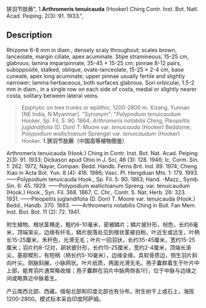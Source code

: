 狭羽节肢蕨",
1.**Arthromeris tenuicauda** (Hooker) Ching Contr. Inst. Bot. Natl. Acad. Peiping. 2(3): 91. 1933.",

## Description
Rhizome 6-8 mm in diam., densely scaly throughout; scales brown, lanceolate, margin ciliate, apex acuminate. Stipe stramineous, 15-25 cm, glabrous; lamina imparipinnate, 35-45 × 15-25 cm; pinnae 8-12 pairs, subopposite, stalked, oblique, ovate-lanceolate, 15-25 × 2-4 cm, base cuneate, apex long acuminate; upper pinnae usually fertile and slightly narrower; lamina herbaceous, both surfaces glabrous. Sori orbicular, 1.5-2 mm in diam., in a single row on each side of costa, medial or slightly nearer costa, solitary between lateral veins.

> Epiphytic on tree trunks or epilithic; 1200-2800 m. Xizang, Yunnan [NE India, N Myanmar].
  "Synonym": "*Polypodium tenuicaudum* Hooker, Sp. Fil. 5: 90. 1864; *Arthromeris notabilis* Ching; *Pleopeltis juglandifolia* (D. Don) T. Moore var. *tenuicauda* (Hooker) Beddome; *Polypodium* *wallichianum* Sprengel var. *tenuicaudum* (Hooker) Hooker.
**1.狭羽节肢蕨（中国高等植物图鉴）**

Arthromeris tenuicauda (Hook.) Ching in Contr. Inst. Bot. Nat. Acad. Peiping 2(3): 91. 1933; Dickason apud Ohio in J. Sci, 46 (3): 128. 1946; Ic. Corm. Sin. 1: 262. 1972; Nayar, Compan. Bedd. Handb. Ferns Brit. Ind. 89. 1974; Cheng Xiao in Acta Bot. Yun. 8 (4): 416. 1986; Vasc. Pl. Hengduan Mts. 1: 179. 1993. ——Polypodium tenuicauda Hook., Sp. Fil. 5: 90. 1863; Hand. -Mazz., Symb. Sin. 6: 45. 1929. ——Polypodium wallichianum Spreng. var. tenuicaudum (Hook.) Hook., Syn. Fil. 368. 1867; C. Chr., Contr. S. Nat. Herb. 26: 323. 1931. ——Pleopeltis juglandifolia (D. Don) T. Moore var. tenuicauda (Hook.) Bedd., Handb. 370. 1883. ——Arthromeris notabilis Ching in Bull. Fan Mem. Inst. Biol. Bot. 11 (2): 72. 1941.

附生植物。根状茎横走，粗约6-10毫米，密被鳞片；鳞片披针形，棕色，长约6毫米，顶端渐尖，边缘有纤毛，鳞片脱落处见到根状茎被白粉。叶近生或远生，叶柄长15-25厘米，禾秆色，光滑无毛；叶片一回羽状，长约35-45厘米，宽约15-25厘米；羽片约8-12对，卵状披针形，长约15-25厘米，宽约2-4厘米，顶端长渐尖，基部楔形，有短柄（柄长约5-10毫米），边缘全缘，具软骨质边，侧生羽片斜向叶尖。侧脉斜展，小脉网状。叶片纸质，两面光滑无毛。孢子囊群着生于叶片中上部，能育羽片通常略收缩；孢子囊群在羽片中脉两侧各1行，位于中脉与边缘之间或略靠近中脉着生。

产云南西北部、西藏。缅甸北部和印度北部也有分布。附生树干上或石上，海拔1200-2800。模式标本采自印度阿萨姆。
